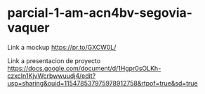 # parcial-1-am-acn4bv-segovia-vaquer

Link a mockup
https://pr.to/GXCW0L/

Link a presentacion de proyecto
https://docs.google.com/document/d/1Hgpr0sOLKh-czxcIn1KjvWcrbwwuudj4/edit?usp=sharing&ouid=115478537975978912758&rtpof=true&sd=true
